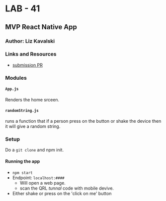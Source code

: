 # LAB - 41

## MVP React Native App

### Author: Liz Kavalski

### Links and Resources
* [submission PR](https://github.com/liz-kavalski-401-advanced-javascript/frist-react-native-app/commit/1d939964c930deb1600352b24e2b1b59a8908285)

### Modules
#### `App.js`
Renders the home srceen.
#### `randomString.js`
runs a function that if a person press on the button or shake the device then it will give a random string.


### Setup
Do a `git clone` and npm init. 

#### Running the app
* `npm start`
* Endpoint: `localhost:####`
  * Will open a web page.
  * scan the QRL _tunnal_ code with mobile devive.
* Either shake or press on the 'click on me' button
  


